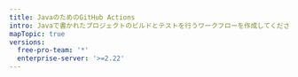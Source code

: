 ```yaml
---
title: JavaのためのGitHub Actions
intro: Javaで書かれたプロジェクトのビルドとテストを行うワークフローを作成してください。
mapTopic: true
versions:
  free-pro-team: '*'
  enterprise-server: '>=2.22'
---
```


